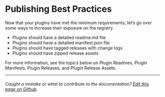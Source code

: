 # Publishing Best Practices

Now that your plugins have met the minimum requirements, let’s go over some ways to increase their exposure on the registry.

* Plugins should have a detailed readme.md file
* Plugins should have a detailed manifest.json file
* Plugins should have tagged releases with change logs
* Plugins should have zipped release assets

For more information, see the topics below on Plugin Readmes, Plugin Manifests, Plugin Releases, and Plugin Release Assets.

---

###### Caught a mistake or what to contribute to the documentation? [Edit this page on Github](https://github.com/sketchpacks/docs/blob/master/developers/publishing/best-practices.md).
